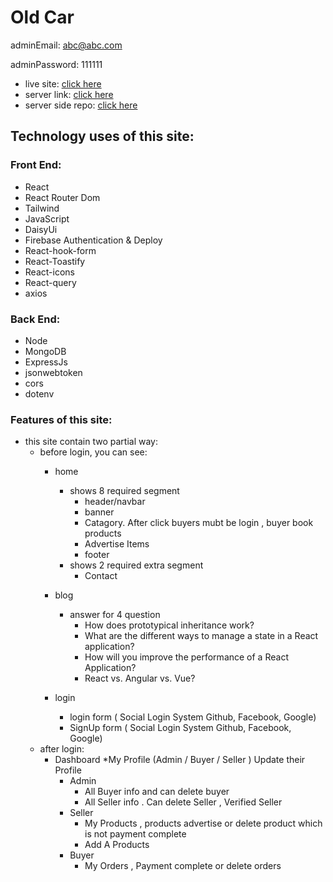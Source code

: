 # Old Car


adminEmail: abc@abc.com

adminPassword: 111111



* live site: [click here](https://old-car-sell-or-buy.web.app)
* server link: [click here](https://old-car-server.vercel.app/ ) 
* server side   repo: [click here]([https://github.com/programming-hero-web-course-4/b612-used-products-resale-server-side-sohag-9065](https://github.com/sohag-9065/Old-Car-Sell-or-Buy-Server))



## Technology uses of this site:
### Front End:

* React
* React Router Dom
* Tailwind
* JavaScript
* DaisyUi
* Firebase Authentication & Deploy
* React-hook-form
* React-Toastify
* React-icons
* React-query
* axios


### Back End:

* Node
* MongoDB
* ExpressJs
* jsonwebtoken
* cors
* dotenv

### Features of this site:
* this site contain two partial way:
    * before login, you can see:
        * home
            * shows 8 required segment
                * header/navbar
                * banner
                * Catagory. After click buyers mubt be login , buyer book products
                * Advertise Items
                * footer
            * shows 2 required extra segment
                * Contact

        * blog
            * answer for 4 question
                * How does prototypical inheritance work?
                * What are the different ways to manage a state in a React application?
                * How will you improve the performance of a React Application?
                * React vs. Angular vs. Vue?
        * login
            * login form ( Social Login System Github, Facebook, Google)
            * SignUp form ( Social Login System Github, Facebook, Google)
    * after login:
        * Dashboard
            *My Profile (Admin / Buyer / Seller ) Update their Profile
            * Admin
                * All Buyer info and can delete buyer
                * All Seller info . Can delete Seller , Verified Seller
            * Seller
                * My Products , products advertise or delete product which is not payment complete
                * Add A Products
             * Buyer
                * My Orders , Payment complete or delete orders
        
